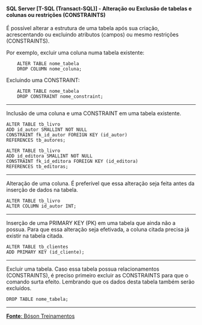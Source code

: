 #### SQL Server [T-SQL (Transact-SQL)] - Alteração ou Exclusão de tabelas e colunas ou restrições (CONSTRAINTS)

É possível alterar a estrutura de uma tabela após sua criação, acrescentando ou excluindo atributos (campos) ou mesmo restrições (CONSTRAINTS).

Por exemplo, excluir uma coluna numa tabela existente:

    	ALTER TABLE nome_tabela
		DROP COLUMN nome_coluna;

Excluindo uma CONSTRAINT:

    	ALTER TABLE nome_tabela
		DROP CONSTRAINT nome_constraint;
---	
Inclusão de uma coluna e uma CONSTRAINT em uma tabela existente.

	ALTER TABLE tb_livro
	ADD id_autor SMALLINT NOT NULL
	CONSTRAINT fk_id_autor FOREIGN KEY (id_autor)
	REFERENCES tb_autores;
	
	ALTER TABLE tb_livro
	ADD id_editora SMALLINT NOT NULL
	CONSTRAINT fk_id_editora FOREIGN KEY (id_editora)
	REFERENCES tb_editoras;
	
---
Alteração de uma coluna. É preferível que essa alteração seja feita antes da inserção de dados na tabela.

	ALTER TABLE tb_livro
	ALTER COLUMN id_autor INT;

---
Inserção de uma PRIMARY KEY (PK) em uma tabela que ainda não a possua. Para que essa alteração seja efetivada, a coluna citada precisa já existir na tabela citada.

	ALTER TABLE tb_clientes
	ADD PRIMARY KEY (id_cliente);

---
Excluir uma tabela. Caso essa tabela possua relacionamentos (CONSTRAINTS), é preciso primeiro excluir as CONSTRAINTS para que o comando surta efeito. Lembrando que os dados desta tabela também serão excluídos.

	DROP TABLE nome_tabela;

---

[**Fonte**: Bóson Treinamentos](https://youtube.com/playlist?list=PLucm8g_ezqNqI5cW3alteV5olcMCcHYRK&si=iTJ-F9uZb8Eff3QA)